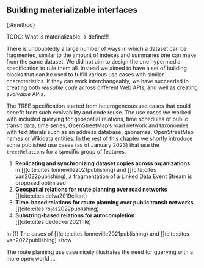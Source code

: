 ## Building materializable interfaces
{:#method}

TODO: What is materializable → define!!!

There is undoubtedly a large number of ways in which a dataset can be fragmented, similar to the amount of indexes and summaries one can make from the same dataset.
We did not aim to design the one hypermedia specification to rule them all.
Instead we aimed to have a set of building blocks that can be used to fulfill various use cases with similar characteristics.
If they can work interchangeably, we have succeeded in creating both _reusable code_ across different Web APIs, and well as creating _evolvable_ APIs.

The TREE specification started from heterogeneous use cases that could benefit from such evolvability and code reuse.
The use cases we worked with included querying for geospatial relations, time schedules of public transit data, time series, OpenStreetMap’s road network and taxonomies with text literals such as an address database, geonames, OpenStreetMap names or Wikidata entities.
In the rest of this chapter we shortly introduce some published use cases (as of January 2023) that use the `tree:Relations` for a specific group of features.

 1. __Replicating and synchronizing dataset copies across organizations__<br/>
in [](cite:cites lonneville2021publishing) and [](cite:cites van2022publishing), a fragmentation of a Linked Data Event Stream is proposed optimized 
 2. __Geospatial relations for route planning over road networks__<br/>
[](cite:cites delva2019client)
 3. __Time-based relations for route planning over public transit networks__<br/>
[](cite:cites rojas2022publishing)
4. __Substring-based relations for autocompletion__<br/>
[](cite:cites dedecker2021file)



In (1) The cases of [](cite:cites lonneville2021publishing) and [](cite:cites van2022publishing) show 

The route planning use case nicely illustrates the need for querying with a more open world ...
